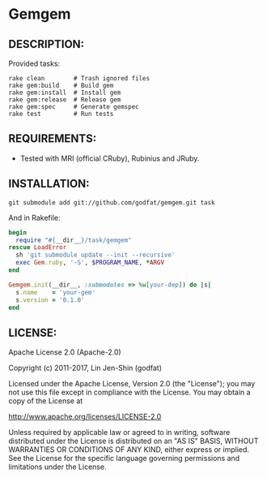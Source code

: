 # Gemgem

## DESCRIPTION:

Provided tasks:

    rake clean        # Trash ignored files
    rake gem:build    # Build gem
    rake gem:install  # Install gem
    rake gem:release  # Release gem
    rake gem:spec     # Generate gemspec
    rake test         # Run tests

## REQUIREMENTS:

* Tested with MRI (official CRuby), Rubinius and JRuby.

## INSTALLATION:

    git submodule add git://github.com/godfat/gemgem.git task

And in Rakefile:

``` ruby
begin
  require "#{__dir__}/task/gemgem"
rescue LoadError
  sh 'git submodule update --init --recursive'
  exec Gem.ruby, '-S', $PROGRAM_NAME, *ARGV
end

Gemgem.init(__dir__, :submodules => %w[your-dep]) do |s|
  s.name    = 'your-gem'
  s.version = '0.1.0'
end
```

## LICENSE:

Apache License 2.0 (Apache-2.0)

Copyright (c) 2011-2017, Lin Jen-Shin (godfat)

Licensed under the Apache License, Version 2.0 (the "License");
you may not use this file except in compliance with the License.
You may obtain a copy of the License at

<http://www.apache.org/licenses/LICENSE-2.0>

Unless required by applicable law or agreed to in writing, software
distributed under the License is distributed on an "AS IS" BASIS,
WITHOUT WARRANTIES OR CONDITIONS OF ANY KIND, either express or implied.
See the License for the specific language governing permissions and
limitations under the License.
